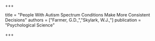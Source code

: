 +++

title = "People With Autism Spectrum Conditions Make More Consistent Decisions"
authors = ["Farmer, G.D.,","Skylark, W.J.,"]
publication = "Psychological Science"

+++
